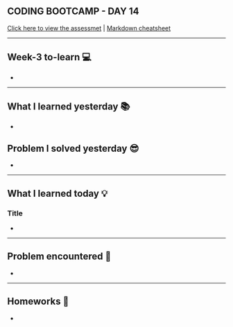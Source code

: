 ## CODING BOOTCAMP - DAY 14

[Click here to view the assessmet](https://zahinz.github.io/SET-Day-14/) | [Markdown cheatsheet](https://www.markdownguide.org/cheat-sheet/)

---

## Week-3 to-learn 💻
* 


---


## What I learned yesterday 📚
* 

## Problem I solved yesterday 😎
* 



---


## What I learned today 💡

### Title
*  

---


## Problem encountered 🧐
* 

---


## Homeworks 📝
* 